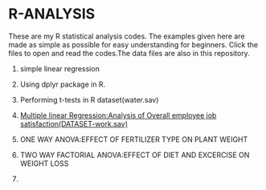 # R-ANALYSIS
These are my R statistical analysis codes.
The examples given here are made as simple as possible for easy understanding for beginners.
Click the files to open and read the codes.The data files are also in this repository.

1.  simple linear regression

2.  Using dplyr package in R.

3.  Performing t-tests in R dataset(water.sav)

4.  [Multiple linear Regression:Analysis of Overall employee job satisfaction(DATASET-work.sav)](https://github.com/GeorgeOduor/R-ANALYSIS/blob/master/EFFECT-OF-DIET-AND-EXERCISE-ON-WEIGHT-LOSS.Rmd)

5.  ONE WAY ANOVA:EFFECT OF FERTILIZER TYPE ON PLANT WEIGHT

6.  TWO WAY FACTORIAL ANOVA:EFFECT OF DIET AND EXCERCISE ON WEIGHT LOSS

7.



